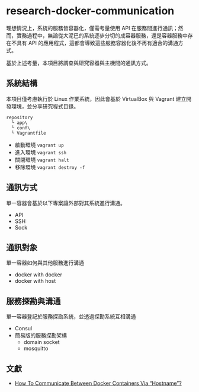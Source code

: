 # research-docker-communication

理想情況上，系統的服務皆容器化，僅需考量使用 API 在服務間進行通訊；然而，實務過程中，無論從大泥巴的系統逐步分切的成容器服務，還是容器服務中存在不具有 API 的應用程式，這都會導致這些服務容器化後不再有適合的溝通方式。

基於上述考量，本項目將調查與研究容器與主機間的通訊方式。

## 系統結構

本項目僅考慮執行於 Linux 作業系統，因此會基於 VirtualBox 與 Vagrant 建立開發環境，並分享研究程式目錄。

```
repository
  └ app\
  └ conf\
  └ Vagrantfile
```

+ 啟動環境 ```vagrant up```
+ 進入環境 ```vagrant ssh```
+ 關閉環境 ```vagrant halt```
+ 移除環境 ```vagrant destroy -f```

## 通訊方式

單一容器會基於以下專案讓外部對其系統進行溝通。

+ API
+ SSH
+ Sock

## 通訊對象

單一容器如何與其他服務進行溝通

+ docker with docker
+ docker with host

## 服務探勘與溝通

單一容器登記於服務探勘系統，並透過探勘系統互相溝通

+ Consul
+ 簡易版的服務探勘架構
	- domain socket
	- mosquitto

## 文獻

+ [How To Communicate Between Docker Containers Via “Hostname”?](https://www.geeksforgeeks.org/how-to-communicate-between-docker-containers-via-hostname/)
